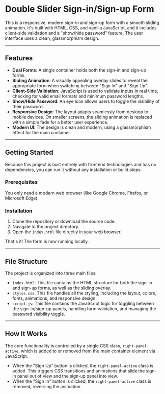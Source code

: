 # Double Slider Sign-in/Sign-up Form

This is a responsive, modern sign-in and sign-up form with a smooth sliding animation. It's built with HTML, CSS, and vanilla JavaScript, and it includes client-side validation and a "show/hide password" feature. The user interface uses a clean, glassmorphism design.

---

## Features

- **Dual Forms**: A single container holds both the sign-in and sign-up forms.
- **Sliding Animation**: A visually appealing overlay slides to reveal the appropriate form when switching between "Sign In" and "Sign Up".
- **Client-Side Validation**: JavaScript is used to validate inputs in real time, checking for valid email formats and minimum password lengths.
- **Show/Hide Password**: An eye icon allows users to toggle the visibility of their password.
- **Responsive Design**: The layout adapts seamlessly from desktop to mobile devices. On smaller screens, the sliding animation is replaced with a simple fade for a better user experience.
- **Modern UI**: The design is clean and modern, using a glassmorphism effect for the main container.

---

## Getting Started

Because this project is built entirely with frontend technologies and has no dependencies, you can run it without any installation or build steps.

### Prerequisites

You only need a modern web browser (like Google Chrome, Firefox, or Microsoft Edge).

### Installation

1.  Clone the repository or download the source code.
2.  Navigate to the project directory.
3.  Open the `index.html` file directly in your web browser.

That's it! The form is now running locally.

---

## File Structure

The project is organized into three main files:

- `index.html`: This file contains the HTML structure for both the sign-in and sign-up forms, as well as the sliding overlay.
- `styles.css`: This file handles all the styling, including the layout, colors, fonts, animations, and responsive design.
- `script.js`: This file contains the JavaScript logic for toggling between the sign-in/sign-up panels, handling form validation, and managing the password visibility toggle.

---

## How It Works

The core functionality is controlled by a single CSS class, `right-panel-active`, which is added to or removed from the main container element via JavaScript.

- When the "Sign Up" button is clicked, the `right-panel-active` class is added. This triggers CSS transitions and animations that slide the sign-in panel out of view and the sign-up panel into view.
- When the "Sign In" button is clicked, the `right-panel-active` class is removed, reversing the animation.
